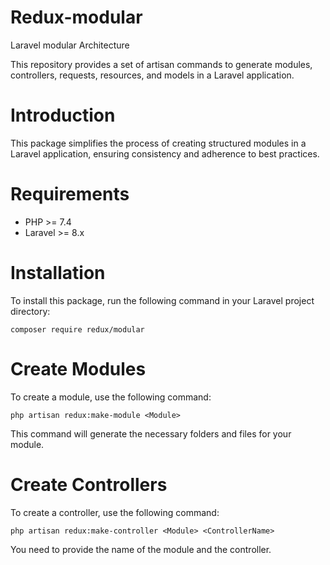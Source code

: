 # Redux-modular
Laravel modular Architecture

This repository provides a set of artisan commands to generate modules, controllers, requests, resources, and models in a Laravel application.

# Introduction
This package simplifies the process of creating structured modules in a Laravel application, ensuring consistency and adherence to best practices.

# Requirements
- PHP >= 7.4
- Laravel >= 8.x

# Installation
To install this package, run the following command in your Laravel project directory:

```
composer require redux/modular
```

# Create Modules
To create a module, use the following command:

```
php artisan redux:make-module <Module>
```

This command will generate the necessary folders and files for your module.

# Create Controllers
To create a controller, use the following command:

```
php artisan redux:make-controller <Module> <ControllerName>
```

You need to provide the name of the module and the controller.

